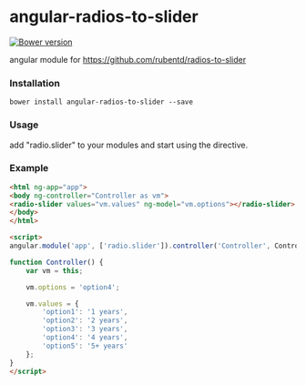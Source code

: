 angular-radios-to-slider
===========
[![Bower version](https://badge.fury.io/bo/angular-radios-to-slider.svg)](http://badge.fury.io/bo/angular-radios-to-slider)

angular module for https://github.com/rubentd/radios-to-slider

### Installation

```
bower install angular-radios-to-slider --save
```

### Usage

add "radio.slider" to your modules and start using the directive.

### Example

```html
<html ng-app="app">
<body ng-controller="Controller as vm">
<radio-slider values="vm.values" ng-model="vm.options"></radio-slider>
</body>
</html>

<script>
angular.module('app', ['radio.slider']).controller('Controller', Controller);

function Controller() {
	var vm = this;

	vm.options = 'option4';

	vm.values = {
		'option1': '1 years',
		'option2': '2 years',
		'option3': '3 years',
		'option4': '4 years',
		'option5': '5+ years'
	};
}
</script>
```

